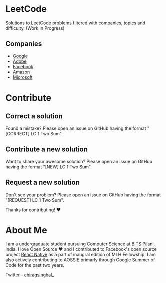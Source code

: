 # LeetCode

Solutions to LeetCode problems filtered with companies, topics and difficulty. (Work In Progress)

## Companies 
 * [Google](Google/readme.md)
 * [Adobe](Adobe/readme.md)
 * [Facebook](Facebook/readme.md)
 * [Amazon](Amazon/readme.md)
 * [Microsoft](Microsoft/readme.md)

# Contribute

## Correct a solution

Found a mistake? Please open an issue on GitHub having the format "[CORRECT] LC 1 Two Sum".

## Contribute a new solution

Want to share your awesome solution? Please open an issue on GitHub having the format "[NEW] LC 1 Two Sum".

## Request a new solution

Don't see your problem? Please open an issue on GitHub having the format "[REQUEST] LC 1 Two Sum".

Thanks for contributing! ❤️

# About Me

I am a undergraduate student pursuing Computer Science at BITS Pilani, India. I love Open Source ❤️ and I contributed to Facebook's open source project [React Native](https://github.com/facebook/react-native)  as a part of inaugral edition of MLH Fellowship. I am also actively contributing to AOSSIE primarly through Google Summer of Code for the past two years.

Twitter - [chiragsinghal_](https://twitter.com/chiragsinghal_)